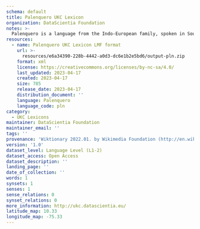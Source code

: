```yaml
---
schema: default
title: Palenquero UKC Lexicon
organization: DataScientia Foundation
notes: >-
  Palenquero is a language from the Indo-European family, spoken in South America. The UKC Lexicon of Palenquero is represented as a lexico-semantic network. It consists of words, word senses, synsets, as well as sense-level and synset-level relationships.
resources:
  - name: Palenquero UKC Lexicon LMF format
    url: >-
      resources/e6a34390-228b-4442-a0d3-dc6e1b2e5bd6/output-pln.zip
    format: xml
    license: https://creativecommons.org/licenses/by-nc-sa/4.0/
    last_updated: 2023-04-17
    created: 2023-04-17
    size: 785
    release_date: 2023-04-17
    distribution_document: ''
    language: Palenquero
    language_code: pln
category:
  - UKC Lexicons
maintainer: DataScientia Foundation
maintainer_email: ''
tags: ''
provenance: 'Wiktionary 2022.01. by Wikimedia Foundation (http://en.wiktionary.org); Princeton WordNet 2.1 by Princeton University (https://wordnet.princeton.edu)'
version: '1.0'
dataset_level: Language Level (L1-2)
dataset_access: Open Access
dataset_description: ''
landing_page: ''
date_of_collection: ''
words: 1
synsets: 1
senses: 1
sense_relations: 0
synset_relations: 0
more_information: http://ukc.datascientia.eu/
latitude_map: 10.33
longitude_map: -75.33
---
```

